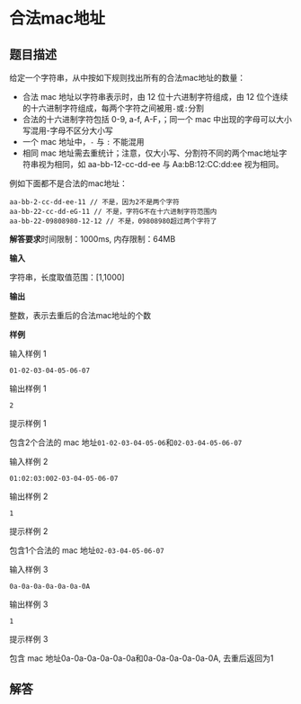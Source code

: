 # 合法mac地址

## 题目描述

给定一个字符串，从中按如下规则找出所有的合法mac地址的数量：

-   合法 mac 地址以字符串表示时，由 12 位十六进制字符组成，由 12 位个连续的十六进制字符组成，每两个字符之间被用`-`或`:`分割
-   合法的十六进制字符包括 0-9, a-f, A-F，；同一个 mac 中出现的字母可以大小写混用-字母不区分大小写
-   一个 mac 地址中，`-` 与 `:` 不能混用
-   相同 mac 地址需去重统计；注意，仅大小写、分割符不同的两个mac地址字符串视为相同，如 aa-bb-12-cc-dd-ee 与 Aa:bB:12:CC:dd:ee 视为相同。

例如下面都不是合法的mac地址：

```
aa-bb-2-cc-dd-ee-11 // 不是，因为2不是两个字符
aa-bb-22-cc-dd-eG-11 // 不是，字符G不在十六进制字符范围内
aa-bb-22-09808980-12-12 // 不是，09808980超过两个字符了
```

**解答要求**时间限制：1000ms, 内存限制：64MB

**输入**

字符串，长度取值范围：[1,1000]

**输出**

整数，表示去重后的合法mac地址的个数

**样例**

输入样例 1

```
01-02-03-04-05-06-07
```

输出样例 1

```
2
```

提示样例 1

包含2个合法的 mac 地址`01-02-03-04-05-06`和`02-03-04-05-06-07`

输入样例 2

```
01:02:03:002-03-04-05-06-07
```

输出样例 2

```
1
```

提示样例 2

包含1个合法的 mac 地址`02-03-04-05-06-07`

输入样例 3

```
0a-0a-0a-0a-0a-0a-0A
```

输出样例 3

```
1
```

提示样例 3

包含 mac 地址0a-0a-0a-0a-0a-0a和0a-0a-0a-0a-0a-0A, 去重后返回为1

## 解答